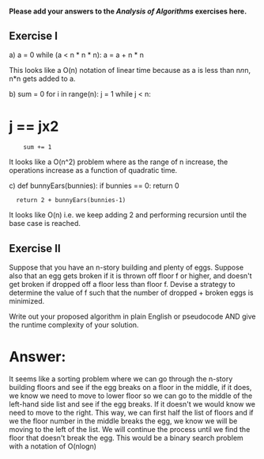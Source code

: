 #### Please add your answers to the ***Analysis of  Algorithms*** exercises here.

## Exercise I

a) a = 0
    while (a < n * n * n):
      a = a + n * n

This looks like a O(n) notation of linear time because as a is less than n*n*n, n*n gets added to a.


b) sum = 0
    for i in range(n):
      j = 1
      while j < n:
#        j == jx2
        sum += 1

It looks like a O(n^2) problem where as the range of n increase, the operations increase as a function of quadratic time.


c) def bunnyEars(bunnies):
      if bunnies == 0:
        return 0

      return 2 + bunnyEars(bunnies-1)
It looks like O(n) i.e. we keep adding 2 and performing recursion until the base case is reached.

## Exercise II

Suppose that you have an n-story building and plenty of eggs. Suppose also that an egg gets broken if it is thrown off floor f or higher, and doesn't get broken if dropped off a floor less than floor f. Devise a strategy to determine the value of f such that the number of dropped + broken eggs is minimized.

Write out your proposed algorithm in plain English or pseudocode AND give the runtime complexity of your solution.

# Answer:
It seems like a sorting problem where we can go through the n-story building floors and see if the egg breaks on a floor in the middle, if it does, we know we need to move to lower floor so we can go to the middle of the left-hand side list and see if the egg breaks. If it doesn't we would know we need to move to the right. This way, we can first half the list of floors and if we the floor number in the middle breaks the egg, we know we will be moving to the left of the list. We will continue the process until we find the floor that doesn't break the egg. This would be a binary search problem with a notation of O(nlogn)
